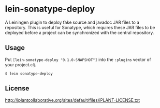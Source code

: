 # lein-sonatype-deploy

A Leiningen plugin to deploy fake source and javadoc JAR files to a repository.
This is useful for Sonatype, which requires these JAR files to be deployed
before a project can be synchronized with the central repository.

## Usage

Put `[lein-sonatype-deploy "0.1.0-SNAPSHOT"]` into the `:plugins` vector of your project.clj.

```
$ lein sonatype-deploy
```

## License

http://iplantcollaborative.org/sites/default/files/iPLANT-LICENSE.txt
